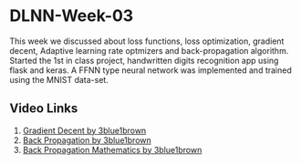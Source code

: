 # DLNN-Week-03
This week we discussed about loss functions, loss optimization, gradient decent, Adaptive learning rate optmizers and back-propagation algorithm. Started the 1st in class project, handwritten digits recognition app using flask and keras. A FFNN type neural network was implemented and trained using the MNIST data-set.

## Video Links

1. [Gradient Decent by 3blue1brown](https://www.youtube.com/watch?v=IHZwWFHWa-w&t=416s)
2. [Back Propagation by 3blue1brown](https://www.youtube.com/watch?v=Ilg3gGewQ5U)
3. [Back Propagation Mathematics by 3blue1brown](https://www.youtube.com/watch?v=tIeHLnjs5U8)
